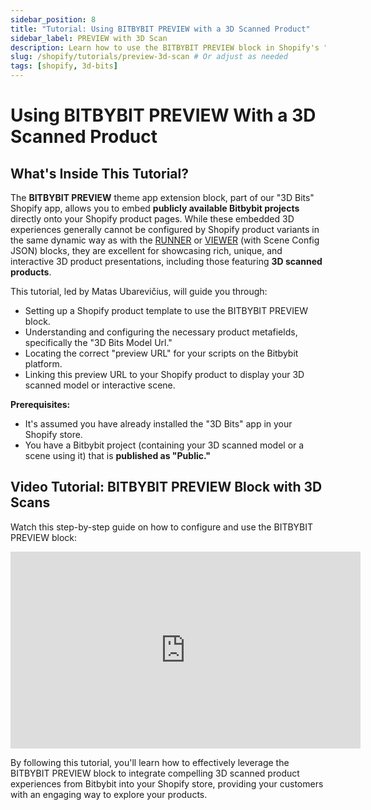```yaml
---
sidebar_position: 8
title: "Tutorial: Using BITBYBIT PREVIEW with a 3D Scanned Product"
sidebar_label: PREVIEW with 3D Scan
description: Learn how to use the BITBYBIT PREVIEW block in Shopify's "3D Bits" app to embed a Bitbybit project featuring a 3D scanned product onto your e-commerce store.
slug: /shopify/tutorials/preview-3d-scan # Or adjust as needed
tags: [shopify, 3d-bits]
---
```


# Using BITBYBIT PREVIEW With a 3D Scanned Product

## What's Inside This Tutorial?

The **BITBYBIT PREVIEW** theme app extension block, part of our "3D Bits" Shopify app, allows you to embed **publicly available Bitbybit projects** directly onto your Shopify product pages. While these embedded 3D experiences generally cannot be configured by Shopify product variants in the same dynamic way as with the [RUNNER](/shopify/3d-bits-app/bitbybit-runner) or [VIEWER](/shopify/3d-bits-app/bitbybit-viewer) (with Scene Config JSON) blocks, they are excellent for showcasing rich, unique, and interactive 3D product presentations, including those featuring **3D scanned products**.

This tutorial, led by Matas Ubarevičius, will guide you through:
*   Setting up a Shopify product template to use the BITBYBIT PREVIEW block.
*   Understanding and configuring the necessary product metafields, specifically the "3D Bits Model Url."
*   Locating the correct "preview URL" for your scripts on the Bitbybit platform.
*   Linking this preview URL to your Shopify product to display your 3D scanned model or interactive scene.

**Prerequisites:**
*   It's assumed you have already installed the "3D Bits" app in your Shopify store.
*   You have a Bitbybit project (containing your 3D scanned model or a scene using it) that is **published as "Public."**

## Video Tutorial: BITBYBIT PREVIEW Block with 3D Scans

Watch this step-by-step guide on how to configure and use the BITBYBIT PREVIEW block:

<div class="responsive-video-container">
  <iframe 
    width="560" 
    height="315" 
    src="https://www.youtube.com/embed/xU5seV1NQ5o" 
    title="Tutorial: Using 3D Bits App For Shopify With BITBYBIT PREVIEW Theme App Extension Block for 3D Scans" 
    frameborder="0" 
    allow="accelerometer; autoplay; clipboard-write; encrypted-media; gyroscope; picture-in-picture; web-share" 
    allowfullscreen>
  </iframe>
</div>

By following this tutorial, you'll learn how to effectively leverage the BITBYBIT PREVIEW block to integrate compelling 3D scanned product experiences from Bitbybit into your Shopify store, providing your customers with an engaging way to explore your products.